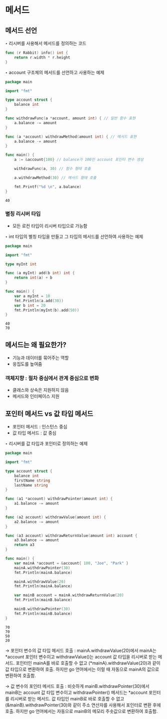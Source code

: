 # 메서드

## 메서드 선언
‣ 리시버를 사용해서 메서드를 정의하는 코드
``` go
func (r Rabbit) info() int {
    return r.width * r.height
}
```

‣ account 구조체의 메서드를 선언하고 사용하는 예제
``` go
package main

import "fmt"

type account struct {
	balance int
}

func withdrawFunc(a *account, amount int) { // 일반 함수 표현
	a.balance -= amount
}

func (a *account) withdrawMethod(amount int) { // 메서드 표현
	a.balance -= amount
}

func main() {
	a := &account{100} // balance가 100인 account 포인터 변수 생성

	withdrawFunc(a, 30) // 함수 형태 호출

	a.withdrawMethod(30) // 메서드 형태 호출

	fmt.Printf("%d \n", a.balance)
}
```
```
40
```

### 별칭 리시버 타입
- 모든 로컨 타입이 리시버 타입으로 가능함

‣ int 타입의 별칭 타입을 만들고 그 타입의 메서드를 선언하여 사용하는 예제
``` go
package main

import "fmt"

type myInt int

func (a myInt) add(b int) int {
    return int(a) + b
}

func main() {
    var a myInt = 10
    fmt.Println(a.add(30))
    var b int = 20
    fmt.Println(myInt(b).add(50))
}
```
```
40
70
```

## 메서드는 왜 필요한가?
- 기능과 데이터를 묶어주는 역할
- 응집도를 높여줌


### 객체지향 : 절차 중심에서 관계 중심으로 변화
- 클래스와 상속은 지원하지 않음
- 메서드와 인터페이스 지원

## 포인터 메서드 vs 값 타입 메서드
- 포인터 메서드 : 인스턴스 중심
- 값 타입 메서드 : 값 중심

‣ 리시버를 값 타입과 포인터로 정의하는 예제
``` go
package main

import "fmt"

type account struct {
    balance int
    firstName string
    lastName string
}

func (a1 *account) withdrawPointer(amount int) {
    a1.balance -= amount
}

func (a2 account) withdrawValue(amount int) {
    a2.balance -= amount
}

func (a3 account) withdrawReturnValue(amount int) account {
    a3.balance -= amount
    return a3
}

func main() {
    var mainA *account = &account{ 100, "Joe", "Park" }
    mainA.withdrawPointer(30)
    fmt.Println(mainA.balance)

    mainA.withdrawValue(20)
    fmt.Println(mainA.balance)

    var mainB account = mainA.withdrawReturnValue(20)
    fmt.Println(mainB.balance)

    mainB.withdrawPointer(30)
    fmt.Println(mainB.balance)
}
```
```
70
70
50
20
```
→ 포인터 변수의 값 타입 메서드 호출 : mainA.withdrawValue(20)에서 mainA는 *account 포인터 변수이고 withdrawValue()는 account 값 타입을 리시버로 받는 메서드. 포인터인 mainA를 바로 호출할 수 없고 (*mainA).withdrawValue(20)과 같이 값 타입으로 변환하여 호출. 하지만 go 언어에서는 이럴 때 자동으로 mainA의 값으로 변환하여 호출함.

→ 값 변수의 포인터 메서드 호출 : 비슷하게 mainB.withdrawPointer(30)에서 mainB는 account 값 타입 변수이고 withdrawPointer() 메서드는 *account 포인터를 리시버로 받는 메서드. 값 타입인 mainB로 바로 호출할 수 없고 (&mainB).withdrawPointer(30)와 같이 주소 연산자를 사용해서 포인터로 변환 후에 호출. 하지만 go 언어에서는 자동으로 mainB의 메모리 주솟값으로 변환하여 호출함.